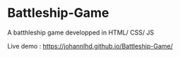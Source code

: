 # Battleship-Game
A batthleship game developped in HTML/ CSS/ JS

Live demo : https://johannlhd.github.io/Battleship-Game/
